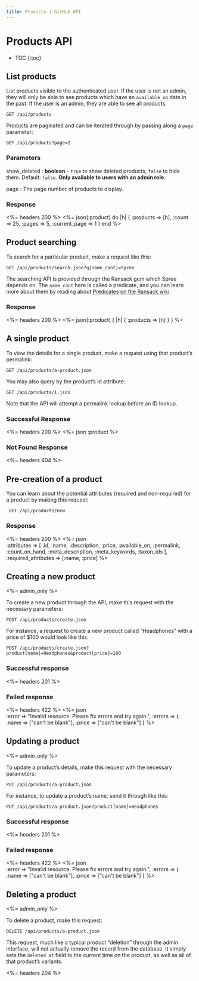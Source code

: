 ```yaml
---
title: Products | GitHub API
---
```


# Products API

* TOC
{:toc}

## List products 

List products visible to the authenticated user. If the user is not an admin, they will only be able to see products which have an `available_on` date in the past. If the user is an admin, they are able to see all products.

    GET /api/products

Products are paginated and can be iterated through by passing along a `page` parameter:

    GET /api/products?page=2

### Parameters

show\_deleted
: **boolean** - `true` to show deleted products, `false` to hide them. Default: `false`. **Only available to users with an admin role.**

page
: The page number of products to display.

### Response

<%= headers 200 %>
<%= json(:product) do |h|
{ :products => [h],
  :count => 25,
  :pages => 5,
  :current_page => 1 }
end %> 

## Product searching

To search for a particular product, make a request like this:

    GET /api/products/search.json?q[name_cont]=Spree

The searching API is provided through the Ransack gem which Spree depends on. The `name_cont` here is called a predicate, and you can learn more about them by reading about [Predicates on the Ransack wiki](https://github.com/ernie/ransack/wiki/Basic-Searching).

### Response

<%= headers 200 %>
<%= json(:product) { |h| { :products => [h] } } %> 

## A single product

To view the details for a single product, make a request using that product’s permalink:

    GET /api/products/a-product.json

You may also query by the product’s id attribute:

    GET /api/products/1.json

Note that the API will attempt a permalink lookup before an ID lookup.

### Successful Response

<%= headers 200 %>
<%= json :product %>

### Not Found Response

<%= headers 404 %>

## Pre-creation of a product

You can learn about the potential attributes (required and non-required) for a product by making this request:

     GET /api/products/new

### Response

<%= headers 200 %>
<%= json \
  :attributes => [
    :id, :name, :description, :price, :available_on, :permalink,
    :count_on_hand, :meta_description, :meta_keywords, :taxon_ids
  ],
  :required_attributes => [:name, :price]
 %>

## Creating a new product

<%= admin_only %>

To create a new product through the API, make this request with the necessary parameters:

    POST /api/products/create.json

For instance, a request to create a new product called “Headphones” with a price of $100 would look like this:

    POST /api/products/create.json?product[name]=Headphones&product[price]=100

### Successful response

<%= headers 201 %>

### Failed response

<%= headers 422 %>
<%= json \
  :error => "Invalid resource. Please fix errors and try again.",
  :errors => {
    :name => ["can't be blank"],
    :price => ["can't be blank"]
  }
%>

## Updating a product

<%= admin_only %>

To update a product’s details, make this request with the necessary parameters:

    PUT /api/products/a-product.json

For instance, to update a product’s name, send it through like this:

    PUT /api/products/a-product.json?product[name]=Headphones

### Successful response

<%= headers 201 %>

### Failed response

<%= headers 422 %>
<%= json \
  :error => "Invalid resource. Please fix errors and try again.",
  :errors => {
    :name => ["can't be blank"],
    :price => ["can't be blank"]
  }
%>

## Deleting a product

<%= admin_only %>

To delete a product, make this request:

    DELETE /api/products/a-product.json

This request, much like a typical product “deletion” through the admin interface, will not actually remove the record from the database. It simply sets the `deleted_at` field to the current time on the product, as well as all of that product’s variants.

<%= headers 204 %>

